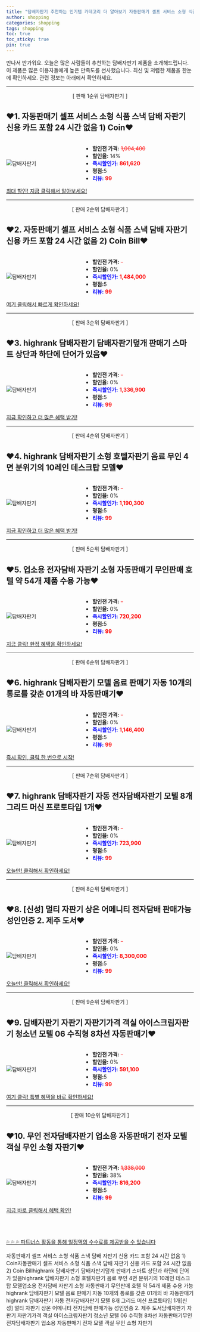 ```yaml
---
title: "담배자판기 추천하는 인기템 카테고리 더 알아보기 자동판매기 셀프 서비스 소형 식품"
author: shopping
categories: shopping
tags: shopping
toc: true
toc_sticky: true
pin: true
---
```

만나서 반가워요. 오늘은 많은 사람들이 추천하는 담배자판기 제품을 소개해드립니다. 이 제품은 많은 이용자들에게 높은 만족도를 선사했습니다. 최신 및 저렴한 제품을 한눈에 확인하세요. 관련 정보는 아래에서 확인하세요.

---
<p class="toplist" style="margin: 0 auto; display: block; width: fit-content;">[ 판매 1순위 담배자판기 ]</p>

<h2><strong>❤️1. 자동판매기 셀프 서비스 소형 식품 스낵 담배 자판기 신용 카드 포함 24 시간 없음 1) Coin❤️</strong></h2>

<div style="display: flex; align-items: center;">
    <div style="flex: 0.4;">
        <img src="https://thumbnail10.coupangcdn.com/thumbnails/remote/230x230ex/image/vendor_inventory/f584/ffe5c24b459b6a2d4cc41eb3664c1f4a81770ec325f1e4cf2d52d0a558d0.jpg" alt="담배자판기" style="max-width: 100%;">
    </div>
    <div style="flex: 0.6; margin-left: 10px;">
        <ul>
            <li><strong>할인전 가격:</strong> <del style="color: red;">1,004,400</del></li>
            <li><strong>할인율:</strong> 14%</li>
            <li><span style='color:blue'><strong>즉시할인가:</strong></span> <span style='color:red'><strong>861,620</strong></span></li>
            <li><strong>평점:</strong>5</li>
            <li><span style='color:blue'><strong>리뷰:</strong></span> <span style='color:red'><strong>99</strong></span></li>
        </ul>
    </div>
</div>
<div class="center">
    <a href="https://William4Davisa.github.io?lptag=AF9450613&subid=githubio&pageKey=8060347806&traceid=V0-153&itemId=22638726174&vendorItemId=89679473533" class="myButton">
        최대 할인! 지금 클릭해서 알아보세요!
    </a>
</div>


---
<p class="toplist" style="margin: 0 auto; display: block; width: fit-content;">[ 판매 2순위 담배자판기 ]</p>

<h2><strong>❤️2. 자동판매기 셀프 서비스 소형 식품 스낵 담배 자판기 신용 카드 포함 24 시간 없음 2) Coin Bill❤️</strong></h2>

<div style="display: flex; align-items: center;">
    <div style="flex: 0.4;">
        <img src="https://thumbnail10.coupangcdn.com/thumbnails/remote/230x230ex/image/vendor_inventory/f584/ffe5c24b459b6a2d4cc41eb3664c1f4a81770ec325f1e4cf2d52d0a558d0.jpg" alt="담배자판기" style="max-width: 100%;">
    </div>
    <div style="flex: 0.6; margin-left: 10px;">
        <ul>
            <li><strong>할인전 가격:</strong> <del style="color: red;">-</del></li>
            <li><strong>할인율:</strong> 0%</li>
            <li><span style='color:blue'><strong>즉시할인가:</strong></span> <span style='color:red'><strong>1,484,000</strong></span></li>
            <li><strong>평점:</strong>5</li>
            <li><span style='color:blue'><strong>리뷰:</strong></span> <span style='color:red'><strong>99</strong></span></li>
        </ul>
    </div>
</div>
<div class="center">
    <a href="https://William4Davisa.github.io?lptag=AF9450613&subid=githubio&pageKey=8060347806&traceid=V0-153&itemId=22638726178&vendorItemId=90245406521" class="myButton">
        여기 클릭해서 빠르게 확인하세요!
    </a>
</div>


---
<p class="toplist" style="margin: 0 auto; display: block; width: fit-content;">[ 판매 3순위 담배자판기 ]</p>

<h2><strong>❤️3. highrank 담배자판기 담배자판기덮개 판매기 스마트 상단과 하단에 단어가 있음❤️</strong></h2>

<div style="display: flex; align-items: center;">
    <div style="flex: 0.4;">
        <img src="https://thumbnail10.coupangcdn.com/thumbnails/remote/230x230ex/image/vendor_inventory/d862/49a51001dcd6e48809c9a8129ebd0dcf360d8ee54a0f712ef053d9c2d59b.jpg" alt="담배자판기" style="max-width: 100%;">
    </div>
    <div style="flex: 0.6; margin-left: 10px;">
        <ul>
            <li><strong>할인전 가격:</strong> <del style="color: red;">-</del></li>
            <li><strong>할인율:</strong> 0%</li>
            <li><span style='color:blue'><strong>즉시할인가:</strong></span> <span style='color:red'><strong>1,336,900</strong></span></li>
            <li><strong>평점:</strong>5</li>
            <li><span style='color:blue'><strong>리뷰:</strong></span> <span style='color:red'><strong>99</strong></span></li>
        </ul>
    </div>
</div>
<div class="center">
    <a href="https://William4Davisa.github.io?lptag=AF9450613&subid=githubio&pageKey=7722646375&traceid=V0-153&itemId=20730510089&vendorItemId=87801154665" class="myButton">
        지금 확인하고 더 많은 혜택 받기!
    </a>
</div>


---
<p class="toplist" style="margin: 0 auto; display: block; width: fit-content;">[ 판매 4순위 담배자판기 ]</p>

<h2><strong>❤️4. highrank 담배자판기 소형 호텔자판기 음료 무인 4면 분위기의 10레인 데스크탑 모델❤️</strong></h2>

<div style="display: flex; align-items: center;">
    <div style="flex: 0.4;">
        <img src="https://thumbnail10.coupangcdn.com/thumbnails/remote/230x230ex/image/vendor_inventory/05e8/60a61042749c4d76887cfd64ea573f8756d28024a497061c6d4c004b1b7c.jpg" alt="담배자판기" style="max-width: 100%;">
    </div>
    <div style="flex: 0.6; margin-left: 10px;">
        <ul>
            <li><strong>할인전 가격:</strong> <del style="color: red;">-</del></li>
            <li><strong>할인율:</strong> 0%</li>
            <li><span style='color:blue'><strong>즉시할인가:</strong></span> <span style='color:red'><strong>1,190,300</strong></span></li>
            <li><strong>평점:</strong>5</li>
            <li><span style='color:blue'><strong>리뷰:</strong></span> <span style='color:red'><strong>99</strong></span></li>
        </ul>
    </div>
</div>
<div class="center">
    <a href="https://William4Davisa.github.io?lptag=AF9450613&subid=githubio&pageKey=7722641264&traceid=V0-153&itemId=20730488311&vendorItemId=87801133262" class="myButton">
        지금 확인하고 더 많은 혜택 받기!
    </a>
</div>


---
<p class="toplist" style="margin: 0 auto; display: block; width: fit-content;">[ 판매 5순위 담배자판기 ]</p>

<h2><strong>❤️5. 업소용 전자담배 자판기 소형 자동판매기 무인판매 호텔 약 54개 제품 수용 가능❤️</strong></h2>

<div style="display: flex; align-items: center;">
    <div style="flex: 0.4;">
        <img src="https://thumbnail6.coupangcdn.com/thumbnails/remote/230x230ex/image/vendor_inventory/6a52/9f9bcfed24b13372bf461f53d777dbae0292cf6fd6db7bcf7e6b8b450146.jpg" alt="담배자판기" style="max-width: 100%;">
    </div>
    <div style="flex: 0.6; margin-left: 10px;">
        <ul>
            <li><strong>할인전 가격:</strong> <del style="color: red;">-</del></li>
            <li><strong>할인율:</strong> 0%</li>
            <li><span style='color:blue'><strong>즉시할인가:</strong></span> <span style='color:red'><strong>720,200</strong></span></li>
            <li><strong>평점:</strong>5</li>
            <li><span style='color:blue'><strong>리뷰:</strong></span> <span style='color:red'><strong>99</strong></span></li>
        </ul>
    </div>
</div>
<div class="center">
    <a href="https://William4Davisa.github.io?lptag=AF9450613&subid=githubio&pageKey=7945039625&traceid=V0-153&itemId=21901744377&vendorItemId=88949764889" class="myButton">
        지금 클릭! 한정 혜택을 확인하세요!
    </a>
</div>


---
<p class="toplist" style="margin: 0 auto; display: block; width: fit-content;">[ 판매 6순위 담배자판기 ]</p>

<h2><strong>❤️6. highrank 담배자판기 모텔 음료 판매기 자동 10개의 통로를 갖춘 01개의 바 자동판매기❤️</strong></h2>

<div style="display: flex; align-items: center;">
    <div style="flex: 0.4;">
        <img src="https://thumbnail8.coupangcdn.com/thumbnails/remote/230x230ex/image/vendor_inventory/be9e/34c86b53b8bacda73a24c19cdf3ea432701062d7a2b7f5d807b1a348de2c.jpg" alt="담배자판기" style="max-width: 100%;">
    </div>
    <div style="flex: 0.6; margin-left: 10px;">
        <ul>
            <li><strong>할인전 가격:</strong> <del style="color: red;">-</del></li>
            <li><strong>할인율:</strong> 0%</li>
            <li><span style='color:blue'><strong>즉시할인가:</strong></span> <span style='color:red'><strong>1,146,400</strong></span></li>
            <li><strong>평점:</strong>5</li>
            <li><span style='color:blue'><strong>리뷰:</strong></span> <span style='color:red'><strong>99</strong></span></li>
        </ul>
    </div>
</div>
<div class="center">
    <a href="https://William4Davisa.github.io?lptag=AF9450613&subid=githubio&pageKey=7722641420&traceid=V0-153&itemId=20730488978&vendorItemId=87801134036" class="myButton">
        즉시 확인, 클릭 한 번으로 시작!
    </a>
</div>


---
<p class="toplist" style="margin: 0 auto; display: block; width: fit-content;">[ 판매 7순위 담배자판기 ]</p>

<h2><strong>❤️7. highrank 담배자판기 자동 전자담배자판기 모텔 8개 그리드 머신 프로토타입 1개❤️</strong></h2>

<div style="display: flex; align-items: center;">
    <div style="flex: 0.4;">
        <img src="https://thumbnail6.coupangcdn.com/thumbnails/remote/230x230ex/image/vendor_inventory/901b/7e21672cafb93233b97ac88a24b3ad26beb19c9dad3e5e1a3c59d9177f44.jpg" alt="담배자판기" style="max-width: 100%;">
    </div>
    <div style="flex: 0.6; margin-left: 10px;">
        <ul>
            <li><strong>할인전 가격:</strong> <del style="color: red;">-</del></li>
            <li><strong>할인율:</strong> 0%</li>
            <li><span style='color:blue'><strong>즉시할인가:</strong></span> <span style='color:red'><strong>723,900</strong></span></li>
            <li><strong>평점:</strong>5</li>
            <li><span style='color:blue'><strong>리뷰:</strong></span> <span style='color:red'><strong>99</strong></span></li>
        </ul>
    </div>
</div>
<div class="center">
    <a href="https://William4Davisa.github.io?lptag=AF9450613&subid=githubio&pageKey=7730204836&traceid=V0-153&itemId=20770276742&vendorItemId=87840243410" class="myButton">
        오늘만! 클릭해서 확인하세요!
    </a>
</div>


---
<p class="toplist" style="margin: 0 auto; display: block; width: fit-content;">[ 판매 8순위 담배자판기 ]</p>

<h2><strong>❤️8. [신성] 멀티 자판기 상온 어메니티 전자담배 판매가능 성인인증 2. 제주 도서❤️</strong></h2>

<div style="display: flex; align-items: center;">
    <div style="flex: 0.4;">
        <img src="https://thumbnail9.coupangcdn.com/thumbnails/remote/230x230ex/image/vendor_inventory/aa54/a92c69ab31875d97a8d55b74a35250fc0db809326a108726767ccd469305.jpg" alt="담배자판기" style="max-width: 100%;">
    </div>
    <div style="flex: 0.6; margin-left: 10px;">
        <ul>
            <li><strong>할인전 가격:</strong> <del style="color: red;">-</del></li>
            <li><strong>할인율:</strong> 0%</li>
            <li><span style='color:blue'><strong>즉시할인가:</strong></span> <span style='color:red'><strong>8,300,000</strong></span></li>
            <li><strong>평점:</strong>5</li>
            <li><span style='color:blue'><strong>리뷰:</strong></span> <span style='color:red'><strong>99</strong></span></li>
        </ul>
    </div>
</div>
<div class="center">
    <a href="https://William4Davisa.github.io?lptag=AF9450613&subid=githubio&pageKey=8099572738&traceid=V0-153&itemId=22903726882&vendorItemId=89938216449" class="myButton">
        오늘만! 클릭해서 확인하세요!
    </a>
</div>


---
<p class="toplist" style="margin: 0 auto; display: block; width: fit-content;">[ 판매 9순위 담배자판기 ]</p>

<h2><strong>❤️9. 담배자판기 자판기 자판기가격 객실 아이스크림자판기 청소년 모텔 06 수직형 8차선 자동판매기❤️</strong></h2>

<div style="display: flex; align-items: center;">
    <div style="flex: 0.4;">
        <img src="https://thumbnail8.coupangcdn.com/thumbnails/remote/230x230ex/image/vendor_inventory/2257/8296f9090c599708f8247d305c7758da86f34db77b9370752981f19e64ba.jpg" alt="담배자판기" style="max-width: 100%;">
    </div>
    <div style="flex: 0.6; margin-left: 10px;">
        <ul>
            <li><strong>할인전 가격:</strong> <del style="color: red;">-</del></li>
            <li><strong>할인율:</strong> 0%</li>
            <li><span style='color:blue'><strong>즉시할인가:</strong></span> <span style='color:red'><strong>591,100</strong></span></li>
            <li><strong>평점:</strong>5</li>
            <li><span style='color:blue'><strong>리뷰:</strong></span> <span style='color:red'><strong>99</strong></span></li>
        </ul>
    </div>
</div>
<div class="center">
    <a href="https://William4Davisa.github.io?lptag=AF9450613&subid=githubio&pageKey=7817588197&traceid=V0-153&itemId=21223635981&vendorItemId=88284561845" class="myButton">
        여기 클릭! 특별 혜택을 바로 확인하세요!
    </a>
</div>


---
<p class="toplist" style="margin: 0 auto; display: block; width: fit-content;">[ 판매 10순위 담배자판기 ]</p>

<h2><strong>❤️10. 무인 전자담배자판기 업소용 자동판매기 전자 모텔 객실 무인 소형 자판기❤️</strong></h2>

<div style="display: flex; align-items: center;">
    <div style="flex: 0.4;">
        <img src="https://thumbnail9.coupangcdn.com/thumbnails/remote/230x230ex/image/vendor_inventory/0e8b/46f3adb8b60c8b61822106876e84b7e19d89f2c89a3540efa8ca6896745c.jpg" alt="담배자판기" style="max-width: 100%;">
    </div>
    <div style="flex: 0.6; margin-left: 10px;">
        <ul>
            <li><strong>할인전 가격:</strong> <del style="color: red;">1,338,000</del></li>
            <li><strong>할인율:</strong> 38%</li>
            <li><span style='color:blue'><strong>즉시할인가:</strong></span> <span style='color:red'><strong>816,200</strong></span></li>
            <li><strong>평점:</strong>5</li>
            <li><span style='color:blue'><strong>리뷰:</strong></span> <span style='color:red'><strong>99</strong></span></li>
        </ul>
    </div>
</div>
<div class="center">
    <a href="https://William4Davisa.github.io?lptag=AF9450613&subid=githubio&pageKey=7989784699&traceid=V0-153&itemId=22207179850&vendorItemId=89253286580" class="myButton">
        지금 바로 클릭해서 혜택 확인!
    </a>
</div>

<br><br><br>[💦 💦 💦 파트너스 활동을 통해 일정액의 수수료를 제공받을 수 있습니다](https://link.coupang.com/a/bcpT2c)<br><br>자동판매기 셀프 서비스 소형 식품 스낵 담배 자판기 신용 카드 포함 24 시간 없음 1) Coin자동판매기 셀프 서비스 소형 식품 스낵 담배 자판기 신용 카드 포함 24 시간 없음 2) Coin Billhighrank 담배자판기 담배자판기덮개 판매기 스마트 상단과 하단에 단어가 있음highrank 담배자판기 소형 호텔자판기 음료 무인 4면 분위기의 10레인 데스크탑 모델업소용 전자담배 자판기 소형 자동판매기 무인판매 호텔 약 54개 제품 수용 가능highrank 담배자판기 모텔 음료 판매기 자동 10개의 통로를 갖춘 01개의 바 자동판매기highrank 담배자판기 자동 전자담배자판기 모텔 8개 그리드 머신 프로토타입 1개[신성] 멀티 자판기 상온 어메니티 전자담배 판매가능 성인인증 2. 제주 도서담배자판기 자판기 자판기가격 객실 아이스크림자판기 청소년 모텔 06 수직형 8차선 자동판매기무인 전자담배자판기 업소용 자동판매기 전자 모텔 객실 무인 소형 자판기
